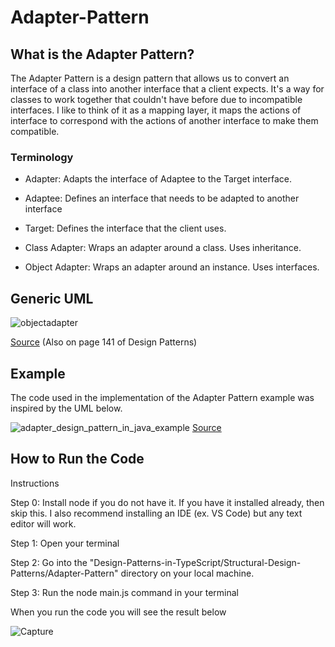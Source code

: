 # Adapter-Pattern

## What is the Adapter Pattern?
The Adapter Pattern is a design pattern that allows us to convert an interface of a class into another interface that a client expects. It's a way for classes to work together that couldn't have before due to incompatible interfaces. I like to think of it as a mapping layer, it maps the actions of interface to correspond with the actions of another interface to make them compatible. 

### Terminology
* Adapter: Adapts the interface of Adaptee to the Target interface.

* Adaptee: Defines an interface that needs to be adapted to another interface

* Target: Defines the interface that the client uses.

* Class Adapter: Wraps an adapter around a class. Uses inheritance.

* Object Adapter: Wraps an adapter around an instance. Uses interfaces.

## Generic UML

![objectadapter](https://github.com/Hagnap/Design-Patterns-in-TypeScript/assets/60297426/4a3c2c7b-267f-4d5c-aac3-54c7b0eb4ae6)

[Source](https://javajazzle.wordpress.com/2011/03/02/adapter-pattern-wrapper-pattern/) (Also on page 141 of Design Patterns)


## Example

The code used in the implementation of the Adapter Pattern example was inspired by the UML below.

![adapter_design_pattern_in_java_example](https://github.com/Hagnap/Design-Patterns-in-TypeScript/assets/60297426/b6745610-6ca3-4e39-ba00-b0492325b7b2)
[Source](https://www.google.com/url?sa=i&url=https%3A%2F%2Fjavarevisited.blogspot.com%2F2016%2F08%2Fadapter-design-pattern-in-java-example.html&psig=AOvVaw33rZEoc8Du7CtJvEF6Qhu5&ust=1694887441715000&source=images&cd=vfe&opi=89978449&ved=0CBAQjhxqFwoTCLD1yPKZrYEDFQAAAAAdAAAAABAE)

## How to Run the Code
Instructions

Step 0: Install node if you do not have it. If you have it installed already, then skip this. I also recommend installing an IDE (ex. VS Code) but any text editor will work.

Step 1: Open your terminal

Step 2: Go into the "Design-Patterns-in-TypeScript/Structural-Design-Patterns/Adapter-Pattern" directory on your local machine.

Step 3: Run the node main.js command in your terminal

When you run the code you will see the result below

![Capture](https://github.com/Hagnap/Design-Patterns-in-TypeScript/assets/60297426/d2a9dbe3-b67f-420c-8c01-abd5ab6f7998)
